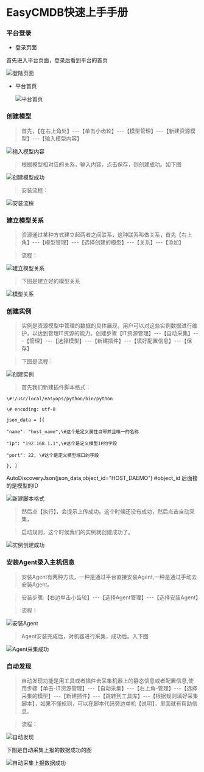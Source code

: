 EasyCMDB快速上手手册
====================

### 平台登录

-   登录页面

首先进入平台页面，登录后看到平台的首页

![登陆页面](https://github.com/easycmdb/easycmdb/blob/master/img/登录页面.png)

-   平台首页

    ![平台首页](https://github.com/easycmdb/easycmdb/blob/master/img/平台首页.png)

### 创建模型

>   首先，【在右上角处】---【单击小齿轮】---【模型管理】---【新建资源模型】---【输入模型内容】

![输入模型内容](https://github.com/easycmdb/easycmdb/blob/master/img/输入模型内容.png)

>   根据模型相对应的关系，输入内容，点击保存，则创建成功。如下图

![创建模型成功](https://github.com/easycmdb/easycmdb/blob/master/img/创建模型成功.png)

>   安装流程：

![安装流程](https://github.com/easycmdb/easycmdb/blob/master/img/安装流程.png)

### 建立模型关系

>   资源通过某种方式建立起两者之间联系，这种联系叫做关系，首先【右上角】---【模型管理】---【选择创建的模型】---【关系】---【添加】

>   流程：

![建立模型关系](https://github.com/easycmdb/easycmdb/blob/master/img/建立模型关系.png)

>   下图是建立好的模型关系

![模型关系](https://github.com/easycmdb/easycmdb/blob/master/img/模型关系.png)

### 创建实例

>   实例是资源模型中管理的数据的具体展现，用户可以对这些实例数据进行维护，以达到管理IT资源的能力。创建步骤【IT资源管理】---【自动采集】---【管理】---【选择模型】---【新建插件】---【填好配置信息】---【保存】

>   下图是流程：

![创建实例](https://github.com/easycmdb/easycmdb/blob/master/img/创建实例.png)

>   首先我们新建插件脚本格式：

```
\#!/usr/local/easyops/python/bin/python

\# encoding: utf-8

json_data = [{

"name": "host_name",\#这个是定义属性自带并且唯一的名称

"ip": "192.168.1.1",\#这个是定义模型IP的字段

"port": 22, \#这个是定义模型端口的字段

}, ]
```

AutoDiscoveryJson(json_data,object_id="HOST_DAEMO") \#object_id
后面接的是模型的ID

![新建脚本格式](https://github.com/easycmdb/easycmdb/blob/master/img/新建脚本格式.png)

>   然后点【执行】，会提示上传成功。这个时候还没有成功，然后点击自动采集，

>   启动规则，这个时候我们的实例就创建成功了。

![实例创建成功](https://github.com/easycmdb/easycmdb/blob/master/img/实例创建成功.png)

### 安装Agent录入主机信息

>   安装Agent有两种方法，一种是通过平台直接安装Agent,一种是通过手动去安装Agent。

>   安装步骤:【右边单击小齿轮】---【选择Agent管理】---【选择安装Agent】

>   流程：

![安装Agent](https://github.com/easycmdb/easycmdb/blob/master/img/安装agent.png)

>   Agent安装完成后，对机器进行采集，成功后。入下图

![Agent采集成功](https://github.com/easycmdb/easycmdb/blob/master/img/agent采集成功.png)

### 自动发现

>   自动发现功能是用工具或者插件去采集机器上的静态信息或者配置信息,使用步骤【单击-IT资源管理】---【自动采集】---【右上角-管理】---【选择采集的模型】---【新建插件】---【跳转到工具库】---【根据规则填好采集脚本】，如果不懂规则，可以在脚本代码旁边单机【说明】，里面就有帮助信息。

>   流程：

![自动发现](https://github.com/easycmdb/easycmdb/blob/master/img/自动发现.png)

下图是自动采集上报的数据成功的图

![自动采集上报数据成功](https://github.com/easycmdb/easycmdb/blob/master/img/自动采集上报数据成功.png)
